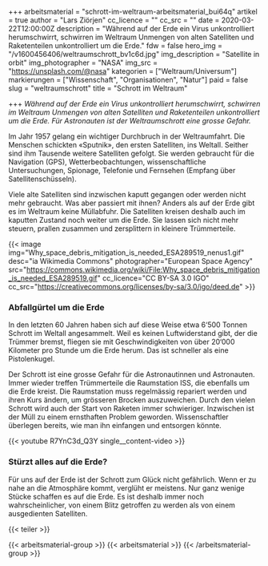 +++
arbeitsmaterial = "schrott-im-weltraum-arbeitsmaterial_bui64q"
artikel = true
author = "Lars Ziörjen"
cc_licence = ""
cc_src = ""
date = 2020-03-22T12:00:00Z
description = "Während auf der Erde ein Virus unkontrolliert herumschwirrt, schwirren im Weltraum Unmengen von alten Satelliten und Raketenteilen unkontrolliert um die Erde."
fdw = false
hero_img = "/v1600456406/weltraumschrott_bv1c6d.jpg"
img_description = "Satellite in orbit"
img_photographer = "NASA"
img_src = "https://unsplash.com/@nasa"
kategorien = ["Weltraum/Universum"]
markierungen = ["Wissenschaft", "Organisationen", "Natur"]
paid = false
slug = "weltraumschrott"
title = "Schrott im Weltraum"

+++
_Während auf der Erde ein Virus unkontrolliert herumschwirrt, schwirren im Weltraum Unmengen von alten Satelliten und Raketenteilen unkontrolliert um die Erde. Für Astronauten ist der Weltraumschrott eine grosse Gefahr._

Im Jahr 1957 gelang ein wichtiger Durchbruch in der Weltraumfahrt. Die Menschen schickten «Sputnik», den ersten Satelliten, ins Weltall. Seither sind ihm Tausende weitere Satelliten gefolgt. Sie werden gebraucht für die Navigation (GPS), Wetterbeobachtungen, wissenschaftliche Untersuchungen, Spionage, Telefonie und Fernsehen (Empfang über Satellitenschüsseln).​

Viele alte Satelliten sind inzwischen kaputt gegangen oder werden nicht mehr gebraucht. Was aber passiert mit ihnen? Anders als auf der Erde gibt es im Weltraum keine Müllabfuhr. Die Satelliten kreisen deshalb auch im kaputten Zustand noch weiter um die Erde. Sie lassen sich nicht mehr steuern, prallen zusammen und zersplittern in kleinere Trümmerteile.

{{< image img="Why_space_debris_mitigation_is_needed_ESA289519_nenus1.gif" desc="ia Wikimedia Commons" photographer="European Space Agency" src="https://commons.wikimedia.org/wiki/File:Why_space_debris_mitigation_is_needed_ESA289519.gif" cc_licence="CC BY-SA 3.0 IGO" cc_src="https://creativecommons.org/licenses/by-sa/3.0/igo/deed.de" >}}

### Abfallgürtel um die Erde

In den letzten 60 Jahren haben sich auf diese Weise etwa 6‘500 Tonnen Schrott im Weltall angesammelt. Weil es keinen Luftwiderstand gibt, der die Trümmer bremst, fliegen sie mit Geschwindigkeiten von über 20‘000 Kilometer pro Stunde um die Erde herum. Das ist schneller als eine Pistolenkugel.

Der Schrott ist eine grosse Gefahr für die Astronautinnen und Astronauten. Immer wieder treffen Trümmerteile die Raumstation ISS, die ebenfalls um die Erde kreist. Die Raumstation muss regelmässig repariert werden und ihren Kurs ändern, um grösseren Brocken auszuweichen. Durch den vielen Schrott wird auch der Start von Raketen immer schwieriger. Inzwischen ist der Müll zu einem ernsthaften Problem geworden. Wissenschaftler überlegen bereits, wie man ihn einfangen und entsorgen könnte.

{{< youtube R7YnC3d_Q3Y single__content-video >}}

### Stürzt alles auf die Erde?

Für uns auf der Erde ist der Schrott zum Glück nicht gefährlich. Wenn er zu nahe an die Atmosphäre kommt, verglüht er meistens. Nur ganz wenige Stücke schaffen es auf die Erde. Es ist deshalb immer noch wahrscheinlicher, von einem Blitz getroffen zu werden als von einem ausgedienten Satelliten.

{{< teiler >}}

{{< arbeitsmaterial-group >}}
{{< arbeitsmaterial >}}
{{< /arbeitsmaterial-group >}}